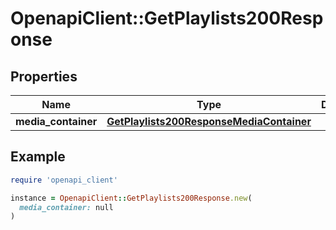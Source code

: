 # OpenapiClient::GetPlaylists200Response

## Properties

| Name | Type | Description | Notes |
| ---- | ---- | ----------- | ----- |
| **media_container** | [**GetPlaylists200ResponseMediaContainer**](GetPlaylists200ResponseMediaContainer.md) |  | [optional] |

## Example

```ruby
require 'openapi_client'

instance = OpenapiClient::GetPlaylists200Response.new(
  media_container: null
)
```

